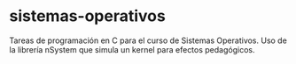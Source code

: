 # sistemas-operativos
Tareas de programación en C para el curso de Sistemas Operativos.
Uso de la librería nSystem que simula un kernel para efectos pedagógicos.
